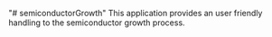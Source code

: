 "# semiconductorGrowth" 
This application provides an user friendly handling to the semiconductor growth process.
